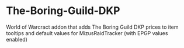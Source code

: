 # The-Boring-Guild-DKP
World of Warcract addon that adds The Boring Guild DKP prices to item tooltips and default values for MizusRaidTracker (with EPGP values enabled)
